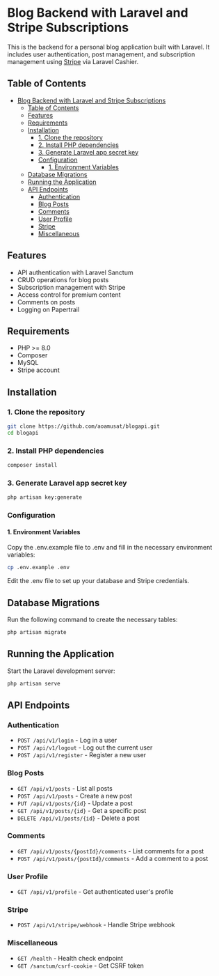 # Blog Backend with Laravel and Stripe Subscriptions

This is the backend for a personal blog application built with Laravel. It includes user authentication, post management, and subscription management using [Stripe](https://stripe.com) via Laravel Cashier.

## Table of Contents

- [Blog Backend with Laravel and Stripe Subscriptions](#blog-backend-with-laravel-and-stripe-subscriptions)
  - [Table of Contents](#table-of-contents)
  - [Features](#features)
  - [Requirements](#requirements)
  - [Installation](#installation)
    - [1. Clone the repository](#1-clone-the-repository)
    - [2. Install PHP dependencies](#2-install-php-dependencies)
    - [3. Generate Laravel app secret key](#3-generate-laravel-app-secret-key)
    - [Configuration](#configuration)
      - [1. Environment Variables](#1-environment-variables)
  - [Database Migrations](#database-migrations)
  - [Running the Application](#running-the-application)
  - [API Endpoints](#api-endpoints)
    - [Authentication](#authentication)
    - [Blog Posts](#blog-posts)
    - [Comments](#comments)
    - [User Profile](#user-profile)
    - [Stripe](#stripe)
    - [Miscellaneous](#miscellaneous)

## Features

- API authentication with Laravel Sanctum
- CRUD operations for blog posts
- Subscription management with Stripe
- Access control for premium content
- Comments on posts
- Logging on Papertrail

## Requirements

- PHP >= 8.0
- Composer
- MySQL
- Stripe account

## Installation

### 1. Clone the repository

```bash
git clone https://github.com/aoamusat/blogapi.git
cd blogapi
```
### 2. Install PHP dependencies
```bash
composer install
```
### 3. Generate Laravel app secret key
```bash
php artisan key:generate
```
### Configuration
#### 1. Environment Variables
Copy the .env.example file to .env and fill in the necessary environment variables:
```bash
cp .env.example .env
```
Edit the .env file to set up your database and Stripe credentials.

## Database Migrations
Run the following command to create the necessary tables:
```bash
php artisan migrate
```

## Running the Application
Start the Laravel development server:
```bash
php artisan serve
```

## API Endpoints

### Authentication

- `POST /api/v1/login` - Log in a user
- `POST /api/v1/logout` - Log out the current user
- `POST /api/v1/register` - Register a new user 

### Blog Posts

- `GET /api/v1/posts` - List all posts 
- `POST /api/v1/posts` - Create a new post 
- `PUT /api/v1/posts/{id}` - Update a post 
- `GET /api/v1/posts/{id}` - Get a specific post 
- `DELETE /api/v1/posts/{id}` - Delete a post 

### Comments

- `GET /api/v1/posts/{postId}/comments` - List comments for a post
- `POST /api/v1/posts/{postId}/comments` - Add a comment to a post

### User Profile

- `GET /api/v1/profile` - Get authenticated user's profile 

### Stripe

- `POST /api/v1/stripe/webhook` - Handle Stripe webhook 

### Miscellaneous

- `GET /health` - Health check endpoint
- `GET /sanctum/csrf-cookie` - Get CSRF token
